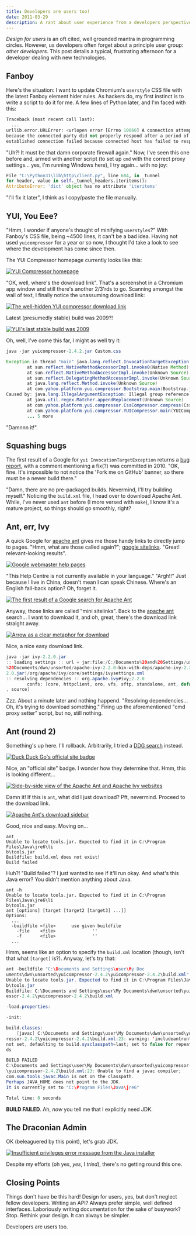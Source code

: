```yaml
---
title: Developers are users too!
date: 2011-03-29
description: A rant about user experience from a developers perspective
---
```


*Design for users* is an oft cited, well grounded mantra in programming circles.
However, us developers often forget about a principle user group: *other
developers*. This post details a typical, frustrating afternoon for a developer
dealing with new technologies.

## Fanboy

Here's the situation: I want to update Chromium's `userstyle` CSS file with the
latest Fanboy element hider rules. As hackers do, my first instinct is to write
a script to do it for me. A few lines of Python later, and I'm faced with this:

```python
Traceback (most recent call last):
  ...
urllib.error.URLError: <urlopen error [Errno 10060] A connection attempt failed
because the connected party did not properly respond after a period of time, or
established connection failed because connected host has failed to respond>
```

"Uh?! It must be that damn corporate firewall again." Now, I've seen this one
before and, armed with another script (to set up `cmd` with the correct proxy
settings... yes, I'm running Windows here), I try again... with no joy:

```python
File "C:\Python31\lib\http\client.py", line 684, in _tunnel
for header, value in self._tunnel_headers.iteritems():
AttributeError: 'dict' object has no attribute 'iteritems'
```

"I'll fix it later", I think as I copy/paste the file manually.

## YUI, You Eee?

"Hmm, I wonder if anyone's thought of minifying `userstyles`?" With Fanboy's CSS
file, being ~4500 lines, it can't be a bad idea. Having not used `yuicompressor`
for a year or so now, I thought I'd take a look to see where the development has
come since then.

The YUI Compressor homepage currently looks like this:

  [![YUI Compressor homepage][yuith]][yui]

  [yui]: /assets/img/2011-03-14_15-15-28.png
  [yuith]: /assets/img/th/2011-03-14_15-15-28.png

"OK, well, where's the download link". That's a screenshot in a Chromium app
window and still there's another 2/3'rds to go. Scanning amongst the wall of
text, I finally notice the unassuming download link:

  [![The well-hidden YUI compressor download link][yuidlth]][yuidl]

  [yuidl]: /assets/img/2011-03-14_15-35-58.png
  [yuidlth]: /assets/img/th/2011-03-14_15-35-58.png

Latest (presumedly stable) build was 2009?!

  [![YUI's last stable build was 2009][yuistth]][yuist]

  [yuist]: /assets/img/2011-03-14_15-39-17.png
  [yuistth]: /assets/img/th/2011-03-14_15-39-17.png

Oh, well, I've come this far, I might as well try it:

```java
java -jar yuicompressor-2.4.2.jar Custom.css

Exception in thread "main" java.lang.reflect.InvocationTargetException
        at sun.reflect.NativeMethodAccessorImpl.invoke0(Native Method)
        at sun.reflect.NativeMethodAccessorImpl.invoke(Unknown Source)
        at sun.reflect.DelegatingMethodAccessorImpl.invoke(Unknown Source)
        at java.lang.reflect.Method.invoke(Unknown Source)
        at com.yahoo.platform.yui.compressor.Bootstrap.main(Bootstrap.java:20)
Caused by: java.lang.IllegalArgumentException: Illegal group reference
        at java.util.regex.Matcher.appendReplacement(Unknown Source)
        at com.yahoo.platform.yui.compressor.CssCompressor.compress(CssCompressor.java:86)
        at com.yahoo.platform.yui.compressor.YUICompressor.main(YUICompressor.java:178)
        ... 5 more
```

"Damnnn it!".

## Squashing bugs

The first result of a Google for `yui InvocationTargetException` returns a [bug
report][yuibug], with a comment mentioning a fix(?) was committed in 2010. "OK,
fine. It's impossible to not notice the 'Fork me on GitHub' banner, so there
must be a newer build there."

"Damn, there are no pre-packaged builds. Nevermind, I'll try building myself."
Noticing the `build.xml` file, I head over to download Apache Ant. While, I've
never used `ant` before (I more versed with `make`), I know it's a mature
project, so things should go smoothly, right?

## Ant, err, Ivy

A quick Google for [apache ant][ivy] gives me those handy links to directly
jump to pages. "Hmm, what are those called again?"; [google sitelinks][gsl].
"Great! relevant-looking results".

  [![Google webmaster help pages][gwhpth]][gwhp]

  [gwhp]: /assets/img/2011-03-14_16-36-05.png
  [gwhpth]: /assets/img/th/2011-03-14_16-36-05.png

"This Help Centre is not currently available in your language." "Argh!!" Just
because I live in China, doesn't mean I can speak Chinese. Where's an English
fall-back option? Oh, forget it.

  [![The first result of a Google search for Apache Ant][gantth]][gant]

  [gant]: /assets/img/2011-03-14_16-41-54.png
  [gantth]: /assets/img/th/2011-03-14_16-41-54.png

Anyway, those links are called "mini sitelinks". Back to the [apache ant][ivy]
search... I want to download it, and oh, great, there's the download link
straight away.

  [![Arrow as a clear metaphor for download][antdlth]][antdl]

  [antdl]: /assets/img/2011-03-14_16-42-46.png
  [antdlth]: /assets/img/2011-03-14_16-42-46.png

Nice, a nice easy download link.

```java
java -jar ivy-2.2.0.jar
:: loading settings :: url = jar:file:/C:/Documents%20and%20Settings/user/My
%20Documents/dwn/unsorted/apache-ivy-2.2.0-bin-with-deps/apache-ivy-2.2.0/ivy-2.
2.0.jar!/org/apache/ivy/core/settings/ivysettings.xml
:: resolving dependencies :: org.apache.ivy#ivy;2.2.0
        confs: [core, httpclient, oro, vfs, sftp, standalone, ant, default, test
, source]
```

Zzz. About a minute later and nothing happend. "Resolving dependencies... Oh,
it's trying to download something." Firing up the aforementioned "cmd proxy
setter" script, but no, still nothing.

## Ant (round 2)

Something's up here. I'll rollback. Arbitrarily, I tried a [DDG search][ddg]
instead.

  [![Duck Duck Go's official site badge][ddgth]][ddg]

  [ddg]: /assets/img/2011-03-14_16-48-38.png
  [ddgth]: /assets/img/2011-03-14_16-48-38.png

Nice, an "official site" badge. I wonder how they determine that. Hmm,
this is looking different...

  [![Side-by-side view of the Apache Ant and Apache Ivy websites][antssth]][antss]

  [antss]: /assets/img/2011-03-14_16-52-32.png
  [antssth]: /assets/img/th/2011-03-14_16-52-32.png

Damn it! If this is `ant`, what did I just download? Pft, nevermind. Proceed to
the download link.

  [![Apache Ant's download sidebar][antside]][antside]

  [antside]: /assets/img/2011-03-14_16-54-13.png

Good, nice and easy. Moving on...

```dos
ant
Unable to locate tools.jar. Expected to find it in C:\Program Files\Java\jre6\li
b\tools.jar
Buildfile: build.xml does not exist!
Build failed
```

Huh?! "Build failed"? I just wanted to see if it'll run okay. And what's this
Java error? You didn't mention anything about Java.

```dos
ant -h
Unable to locate tools.jar. Expected to find it in C:\Program Files\Java\jre6\li
b\tools.jar
ant [options] [target [target2 [target3] ...]]
Options:
  ...
  -buildfile <file>      use given buildfile
    -file    <file>              ''
    -f       <file>              ''
  ...
```

Hmm, seems like an option to specify the `build.xml` location (though, isn't
that what `[target]` is?). Anyway, let's try that:

```java
ant -buildfile "C:\Documents and Settings\user\My Doc
uments\dwn\unsorted\yuicompressor-2.4.2\yuicompressor-2.4.2\build.xml"
Unable to locate tools.jar. Expected to find it in C:\Program Files\Java\jre6\li
b\tools.jar
Buildfile: C:\Documents and Settings\user\My Documents\dwn\unsorted\yuicompr
essor-2.4.2\yuicompressor-2.4.2\build.xml

-load.properties:

-init:

build.classes:
    [javac] C:\Documents and Settings\user\My Documents\dwn\unsorted\yuicomp
ressor-2.4.2\yuicompressor-2.4.2\build.xml:23: warning: 'includeantruntime' was
not set, defaulting to build.sysclasspath=last; set to false for repeatable buil
ds

BUILD FAILED
C:\Documents and Settings\user\My Documents\dwn\unsorted\yuicompressor-2.4.2
\yuicompressor-2.4.2\build.xml:23: Unable to find a javac compiler;
com.sun.tools.javac.Main is not on the classpath.
Perhaps JAVA_HOME does not point to the JDK.
It is currently set to "C:\Program Files\Java\jre6"

Total time: 0 seconds
```

**BUILD FAILED**. Ah, *now* you tell me that I explicitly need JDK.

## The Draconian Admin

OK (beleaguered by this point), let's grab JDK.

  [![Insufficient privileges error message from the Java installer][jdkth]][jdk]

  [jdk]: /assets/img/2011-03-14_17-26-28.png
  [jdkth]: /assets/img/th/2011-03-14_17-26-28.png

Despite my efforts (oh yes, *yes*, I *tried*), there's no getting round this
one.

## Closing Points

Things don't have be this hard! Design for users, yes, but don't neglect fellow
developers. Writing an API? Always prefer simple, well defined interfaces.
Laboriously writing documentation for the sake of busywork? Stop. Rethink your
design. It can always be simpler.

Developers are users too.

  [yuibug]: http://yuilibrary.com/projects/yuicompressor/ticket/2528046
  [ivy]: https://encrypted.google.com/search?hl=en&q=apache+ant
  [gsl]: https://encrypted.google.com/search?hl=en&q=google+sitelinks
  [ddg]: https://duckduckgo.com/?q=apache+ant&ke=-1&kh=1&k&ko=s&kr=c&ka=n&kk=l
